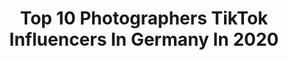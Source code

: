 ---
title: Top 10 Photographers TikTok Influencers In Germany In 2020
description: >-
  Find top photographers TikTok influencers in Germany in 2020. Most popular hashtags: #sunset #trend #iphone #onmyown.
platform: TikTok
profiles:
  - username: "frauki"
    fullname: >-
      Frauki
    location: "Germany"
    followers: 352347
    engagement: 1892
    commentsToLikes: 0.010887
    id: ckaijmig9fns50i78xu00c1zi
    verified: true
    hashtags: "#winterwonderland, #newzeland, #switzerland, #fireinme"
  - username: "jannik_abelt"
    fullname: >-
      Jannik abelt
    location: "Germany"
    followers: 17512
    engagement: 1585
    commentsToLikes: 0.032314
    id: ck9duwyyribbo0j7846zpoir2
    verified: false
    hashtags: "#maske, #challenge, #photohacks, #shoppinginm"
  - username: "nickeeyy_"
    fullname: >-
      Nico
    location: "Germany"
    followers: 10713
    engagement: 620
    commentsToLikes: 0.060981
    id: cka0y8pqiacqs0i78q9sjzmrk
    verified: false
    hashtags: "#corona, #watermagic, #finalcutpro, #travelotd"
  - username: "nataschalindemann"
    fullname: >-
      Natascha Lindemann
    location: "Germany"
    followers: 26226
    engagement: 1053
    commentsToLikes: 0.015603
    id: ck9vcteh7s0qd0j78s9kdozug
    verified: false
    hashtags: "#facetime, #eyeshadow, #satisfying, #modellife"
  - username: "julian_timon"
    fullname: >-
      julian timon 
    location: "Germany"
    followers: 93233
    engagement: 1581
    commentsToLikes: 0.014186
    id: ck9tubbcikwzy0j781wfz3s9q
    verified: false
    hashtags: "#acnh, #viral, #starlink, #night"
  - username: "anjalijanssens"
    fullname: >-
      Anjali
    location: "Germany"
    followers: 9686
    engagement: 1441
    commentsToLikes: 0.022357
    id: ck8kghyk4ik990j7868m7ztk2
    verified: false
    hashtags: "#lofi, #studioghibli, #tiktoktokyo, #anime"
  - username: "marlowpictures"
    fullname: >-
      marlowpictures
    location: "Germany"
    followers: 2210
    engagement: 712
    commentsToLikes: 0.046910
    id: ckae0oczbkq7l0i78m759f9cs
    verified: false
    hashtags: "#einfachnurso, #felgen, #marlowpictures, #harald"
  - username: "care4art"
    fullname: >-
      Julian
    location: "Germany"
    followers: 249513
    engagement: 1127
    commentsToLikes: 0.006103
    id: ck83z6j37y5r20j7869shf6og
    verified: false
    hashtags: "#audi, #stayhome, #java, #madeira"
  - username: "11sevendome"
    fullname: >-
      11sevenDome
    location: "Germany"
    followers: 16813
    engagement: 1297
    commentsToLikes: 0.016495
    id: ck9r8vybqe0za0j786indd95h
    verified: false
    hashtags: "#bike, #leipzig, #foru, #sommer"
  - username: "gamanderlopez"
    fullname: >-
      Gamander López
    location: "Germany"
    followers: 164142
    engagement: 1991
    commentsToLikes: 0.024980
    id: ck9go7xfkzyyh0j78m4rnd4sa
    verified: false
    hashtags: "#iloveyoubaby, #artistcheck, #woods, #photograhy"
---